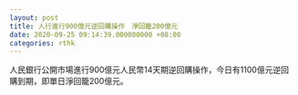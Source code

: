 ```yaml
---
layout: post
title: 人行進行900億元逆回購操作　淨回籠200億元
date: 2020-09-25 09:14:39.000000000 +08:00
categories: rthk
---
```


人民銀行公開市場進行900億元人民幣14天期逆回購操作，今日有1100億元逆回購到期，即單日淨回籠200億元。
